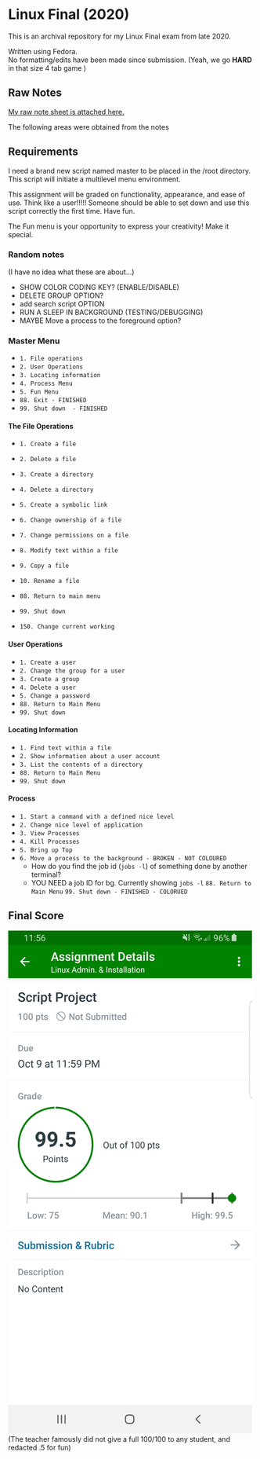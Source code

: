 # Linux Final (2020)

This is an archival repository for my Linux Final exam from late 2020.

Written using Fedora.  
No formatting/edits have been made since submission. (Yeah, we go **HARD** in that size 4 tab game )

## Raw Notes

[My raw note sheet is attached here.](notes.txt)  

The following areas were obtained from the notes

## Requirements

I need a brand new script named master to be placed in the /root directory.  This script will initiate a multilevel menu environment.

This assignment will be graded on functionality, appearance, and ease of use.  Think like a user!!!!!  Someone should be able to set down and use this script correctly the first time.  Have fun.

The Fun menu is your opportunity to express your creativity!  Make it special.

### Random notes

(I have no idea what these are about...)

- SHOW COLOR CODING KEY? (ENABLE/DISABLE)
- DELETE GROUP OPTION?
- add search script OPTION
- RUN A SLEEP IN BACKGROUND (TESTING/DEBUGGING)
- MAYBE Move a process to the foreground option?

### Master Menu

- `1. File operations`
- `2. User Operations`
- `3. Locating information`
- `4. Process Menu`
- `5. Fun Menu`
- `88. Exit - FINISHED`
- `99. Shut down  - FINISHED`

#### The File Operations

- `1. Create a file`
- `2. Delete a file`
- `3. Create a directory`
- `4. Delete a directory`
- `5. Create a symbolic link`
- `6. Change ownership of a file`
- `7. Change permissions on a file`
- `8. Modify text within a file`
- `9. Copy a file`
- `10. Rename a file`
- `88. Return to main menu`
- `99. Shut down`

- `150. Change current working`

#### User Operations

- `1. Create a user`
- `2. Change the group for a user`
- `3. Create a group`
- `4. Delete a user`
- `5. Change a password`
- `88. Return to Main Menu`
- `99. Shut down`

#### Locating Information

- `1. Find text within a file`
- `2. Show information about a user account`
- `3. List the contents of a directory`
- `88. Return to Main Menu`
- `99. Shut down`

#### Process

- `1. Start a command with a defined nice level`
- `2. Change nice level of application`
- `3. View Processes`
- `4. Kill Processes`
- `5. Bring up Top`
- `6. Move a process to the background - BROKEN - NOT COLOURED`
	- How do you find the job id (`jobs -l`) of something done by another terminal?
	- YOU NEED a job ID for bg. Currently showing `jobs -l`
`88. Return to Main Menu`
`99. Shut down - FINISHED - COLORUED`

## Final Score

![99.5/100](final-score.jpg)
(The teacher famously did not give a full 100/100 to any student, and redacted .5 for fun)
